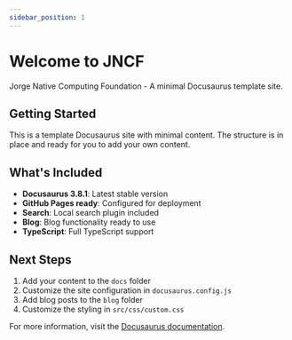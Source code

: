 ```yaml
---
sidebar_position: 1
---
```


# Welcome to JNCF

Jorge Native Computing Foundation - A minimal Docusaurus template site.

## Getting Started

This is a template Docusaurus site with minimal content. The structure is in
place and ready for you to add your own content.

## What's Included

- **Docusaurus 3.8.1**: Latest stable version
- **GitHub Pages ready**: Configured for deployment
- **Search**: Local search plugin included
- **Blog**: Blog functionality ready to use
- **TypeScript**: Full TypeScript support

## Next Steps

1. Add your content to the `docs` folder
2. Customize the site configuration in `docusaurus.config.js`
3. Add blog posts to the `blog` folder
4. Customize the styling in `src/css/custom.css`

For more information, visit the
[Docusaurus documentation](https://docusaurus.io/).
